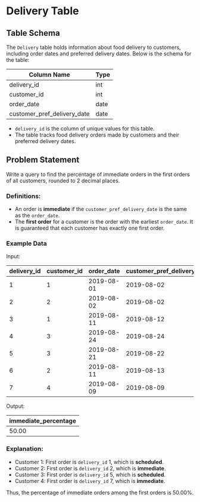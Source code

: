 # Delivery Table

## Table Schema

The `Delivery` table holds information about food delivery to customers, including order dates and preferred delivery dates. Below is the schema for the table:

| Column Name                 | Type    |
|-----------------------------|---------|
| delivery_id                 | int     |
| customer_id                 | int     |
| order_date                  | date    |
| customer_pref_delivery_date | date    |

- `delivery_id` is the column of unique values for this table.
- The table tracks food delivery orders made by customers and their preferred delivery dates.

## Problem Statement

Write a query to find the percentage of immediate orders in the first orders of all customers, rounded to 2 decimal places.

### Definitions:
- An order is **immediate** if the `customer_pref_delivery_date` is the same as the `order_date`.
- The **first order** for a customer is the order with the earliest `order_date`. It is guaranteed that each customer has exactly one first order.

### Example Data

Input:

| delivery_id | customer_id | order_date | customer_pref_delivery_date |
|-------------|-------------|------------|-----------------------------|
| 1           | 1           | 2019-08-01 | 2019-08-02                  |
| 2           | 2           | 2019-08-02 | 2019-08-02                  |
| 3           | 1           | 2019-08-11 | 2019-08-12                  |
| 4           | 3           | 2019-08-24 | 2019-08-24                  |
| 5           | 3           | 2019-08-21 | 2019-08-22                  |
| 6           | 2           | 2019-08-11 | 2019-08-13                  |
| 7           | 4           | 2019-08-09 | 2019-08-09                  |

Output:

| immediate_percentage |
|-----------------------|
| 50.00                |

### Explanation:
- Customer 1: First order is `delivery_id` 1, which is **scheduled**.
- Customer 2: First order is `delivery_id` 2, which is **immediate**.
- Customer 3: First order is `delivery_id` 5, which is **scheduled**.
- Customer 4: First order is `delivery_id` 7, which is **immediate**.

Thus, the percentage of immediate orders among the first orders is 50.00%.